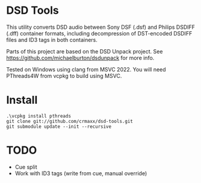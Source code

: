 # DSD Tools

This utility converts DSD audio between Sony DSF (.dsf) and Philips DSDIFF
(.dff) container formats, including decompression of DST-encoded DSDIFF files
and ID3 tags in both containers.

Parts of this project are based on the DSD Unpack project. 
See https://github.com/michaelburton/dsdunpack for more info.

Tested on Windows using clang from MSVC 2022. You will need
PThreads4W from vcpkg to build using MSVC.

# Install

```
.\vcpkg install pthreads
git clone git://github.com/crmaxx/dsd-tools.git
git submodule update --init --recursive
```

# TODO
- Cue split
- Work with ID3 tags (write from cue, manual override)
